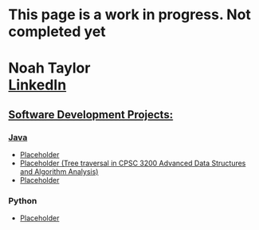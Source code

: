 <h1> This page is a work in progress. Not completed yet</h1>

<h1>Noah Taylor <br/><a href= "https://www.linkedin.com/in/noah-taylor-58b50020b/">LinkedIn</h1>

<h2> Software Development Projects:</h2>
  
  <h3>Java</h3>
    <ul>
      <li>
        <a href = "">Placeholder</a>
      </li>
      <li>
        <a href = "">Placeholder (Tree traversal in CPSC 3200 Advanced Data Structures and Algorithm Analysis)</a>
      </li>
      <li>
        <a href = "">Placeholder</a>
      </li>
    </ul>
  <h3>Python</h3>
    <ul>
      <li>
        <a href = "">Placeholder</a>
      </li>
    <ul>
  

<!--
